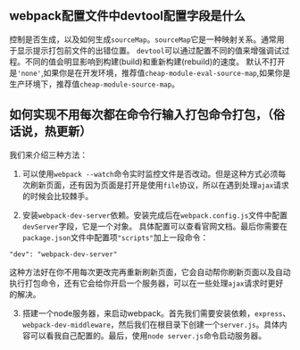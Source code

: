 ## webpack配置文件中devtool配置字段是什么
控制是否生成，以及如何生成`sourceMap`。`sourceMap`它是一种映射关系。通常用于显示提示打包前文件的出错位置。
`devtool`可以通过配置不同的值来增强调试过程。不同的值会明显影响到构建(build)和重新构建(rebuild)的速度。
默认不打开是`'none'`,如果你是在开发环境，推荐值`cheap-module-eval-source-map`,如果你是生产环境下，推荐值`cheap-module-source-map`。
## 如何实现不用每次都在命令行输入打包命令打包，（俗话说，热更新）
我们来介绍三种方法：
1. 可以使用`webpack --watch`命令实时监控文件是否改动。但是这种方式必须每次刷新页面，还有因为页面是打开是使用`file`协议，所以在遇到处理`ajax`请求的时候会比较棘手。

2. 安装`webpack-dev-server`依赖。安装完成后在`webpack.config.js`文件中配置`devServer`字段，它是一个对象。
具体配置可以查看官网文档。最后你需要在`package.json`文件中配置项`"scripts"`加上一段命令：
```
"dev": "webpack-dev-server"
```
这种方法好在你不用每次更改完再重新刷新页面，它会自动帮你刷新页面以及自动执行打包命令，还有它会给你开启一个服务器，可以在一些处理`ajax`请求时更好的解决。

3. 搭建一个node服务器，来启动webpack。首先我们需要安装依赖，`express`、`webpack-dev-middleware`，然后我们在根目录下创建一个`server.js`。具体内容可以看我自己配置的。最后，使用`node server.js`命令启动服务器。
